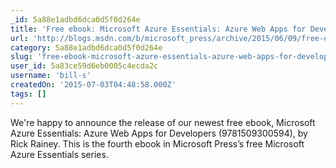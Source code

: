```yaml
---
_id: 5a88e1adbd6dca0d5f0d264e
title: 'Free ebook: Microsoft Azure Essentials: Azure Web Apps for Developers'
url: 'http://blogs.msdn.com/b/microsoft_press/archive/2015/06/09/free-ebook-microsoft-azure-essentials-azure-web-apps-for-developers.aspx'
category: 5a88e1adbd6dca0d5f0d264e
slug: 'free-ebook-microsoft-azure-essentials-azure-web-apps-for-developers-2'
user_id: 5a83ce59d6eb0005c4ecda2c
username: 'bill-s'
createdOn: '2015-07-03T04:48:58.000Z'
tags: []
---
```


We're happy to announce the release of our newest free ebook, Microsoft Azure Essentials: Azure Web Apps for Developers (9781509300594), by Rick Rainey. This is the fourth ebook in Microsoft Press’s free Microsoft Azure Essentials series.
